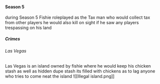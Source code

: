 #### Season 5
during Season 5 Fishie roleplayed as the Tax man who would collect tax from other players
he would also kill on sight if he saw any players trespassing on his land

##### Crimes

###### Las Vegas
Las Vegas is an island owned by fishie where he would keep his chicken stash as well as hidden dupe stash 
its filled with chickens as to lag anyone who tries to come neat the island 
![[Illegal island.png]]